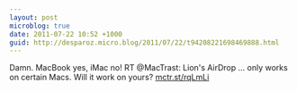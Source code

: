 ```yaml
---
layout: post
microblog: true
date: 2011-07-22 10:52 +1000
guid: http://desparoz.micro.blog/2011/07/22/t94208221698469888.html
---
```

Damn. MacBook yes, iMac no! RT @MacTrast: Lion's AirDrop ... only works on certain Macs.  Will it work on yours? [mctr.st/rqLmLi](http://mctr.st/rqLmLi)

